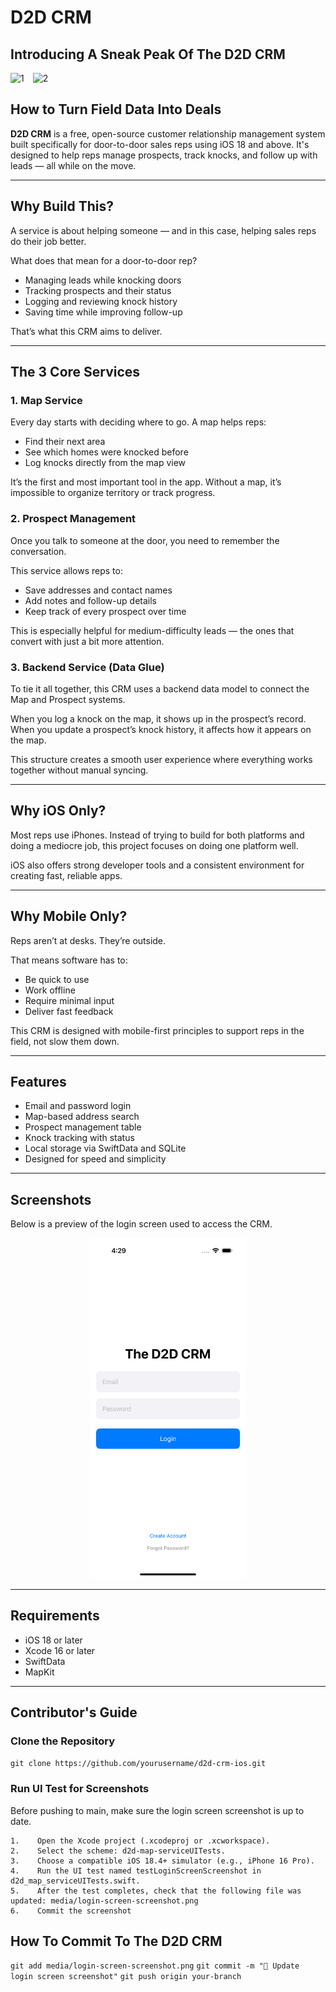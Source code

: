# D2D CRM

## Introducing A Sneak Peak Of The D2D CRM
<p float="left">
  <img src="https://github.com/user-attachments/assets/c42dabca-fdd7-4bda-a4ab-5be3de71305a" alt="1" width="150" style="margin-right: 10px;"/>
  <img src="https://github.com/user-attachments/assets/108d547a-63fa-4ec8-a779-107a28a85bc2" alt="2" width="150"/>
</p>

## How to Turn Field Data Into Deals

**D2D CRM** is a free, open-source customer relationship management system built specifically for door-to-door sales reps using iOS 18 and above. It's designed to help reps manage prospects, track knocks, and follow up with leads — all while on the move.

---

## Why Build This?

A service is about helping someone — and in this case, helping sales reps do their job better.

What does that mean for a door-to-door rep?

- Managing leads while knocking doors
- Tracking prospects and their status
- Logging and reviewing knock history
- Saving time while improving follow-up

That’s what this CRM aims to deliver.

---

## The 3 Core Services

### 1. Map Service

Every day starts with deciding where to go. A map helps reps:

- Find their next area
- See which homes were knocked before
- Log knocks directly from the map view

It’s the first and most important tool in the app. Without a map, it’s impossible to organize territory or track progress.

### 2. Prospect Management

Once you talk to someone at the door, you need to remember the conversation.

This service allows reps to:

- Save addresses and contact names
- Add notes and follow-up details
- Keep track of every prospect over time

This is especially helpful for medium-difficulty leads — the ones that convert with just a bit more attention.

### 3. Backend Service (Data Glue)

To tie it all together, this CRM uses a backend data model to connect the Map and Prospect systems.

When you log a knock on the map, it shows up in the prospect’s record. When you update a prospect’s knock history, it affects how it appears on the map.

This structure creates a smooth user experience where everything works together without manual syncing.

---

## Why iOS Only?

Most reps use iPhones. Instead of trying to build for both platforms and doing a mediocre job, this project focuses on doing one platform well.

iOS also offers strong developer tools and a consistent environment for creating fast, reliable apps.

---

## Why Mobile Only?

Reps aren’t at desks. They’re outside.

That means software has to:

- Be quick to use
- Work offline
- Require minimal input
- Deliver fast feedback

This CRM is designed with mobile-first principles to support reps in the field, not slow them down.

---

## Features

- Email and password login
- Map-based address search
- Prospect management table
- Knock tracking with status
- Local storage via SwiftData and SQLite
- Designed for speed and simplicity

---

## Screenshots

Below is a preview of the login screen used to access the CRM.

<p align="center">
  <img src="media/login-screen-screenshot.png" alt="Login Screen" width="250"/>
</p>

---

## Requirements

- iOS 18 or later
- Xcode 16 or later
- SwiftData
- MapKit

---

## Contributor's Guide

### Clone the Repository

`git clone https://github.com/yourusername/d2d-crm-ios.git`

### Run UI Test for Screenshots

Before pushing to main, make sure the login screen screenshot is up to date.

    1.    Open the Xcode project (.xcodeproj or .xcworkspace).
    2.    Select the scheme: d2d-map-serviceUITests.
    3.    Choose a compatible iOS 18.4+ simulator (e.g., iPhone 16 Pro).
    4.    Run the UI test named testLoginScreenScreenshot in d2d_map_serviceUITests.swift.
    5.    After the test completes, check that the following file was updated: media/login-screen-screenshot.png
    6.    Commit the screenshot 
    
## How To Commit To The D2D CRM

`git add media/login-screen-screenshot.png`
`git commit -m "📸 Update login screen screenshot"`
`git push origin your-branch`
